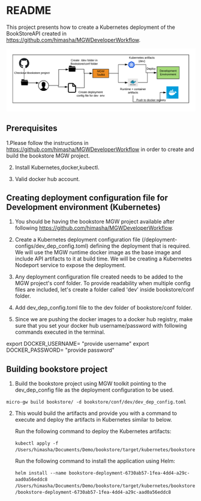 README
==============================================================================
This project presents how to create a Kubernetes deployment of the BookStoreAPI created in https://github.com/himasha/MGWDeveloperWorkflow.

![Alt text](/resources/MGWOpsFlow.png?raw=true "Optional Title")

## Prerequisites

1.Please follow the instructions in https://github.com/himasha/MGWDeveloperWorkflow in order to create and build the bookstore MGW project. 

2. Install Kubernetes,docker,kubectl.

3. Valid docker hub account. 

## Creating deployment configuration file for Development environment (Kubernetes)

1. You should be having the bookstore MGW project available after following https://github.com/himasha/MGWDeveloperWorkflow.

1. Create a Kubernetes deployment configuration file (/deployment-configs/dev_dep_config.toml) defining the deployment that is required. We will use the MGW runtime docker image as the base image and include API artifacts to it at build time. We will be creating a Kubernetes Nodeport service to expose the deployment.  

2. Any deployment configuration file created needs to be added to the MGW project's conf folder. To provide readability when multiple config files are included, let's create a folder called 'dev' inside bookstore/conf folder. 

3. Add dev_dep_config.toml file to the dev folder of bookstore/conf folder.

4. Since we are pushing the docker images to a docker hub registry, make sure that you set your docker hub username/password with following commands executed in the terminal.

export DOCKER_USERNAME= "provide username"
export DOCKER_PASSWORD= "provide password"


## Building bookstore project

1. Build the bookstore project using MGW toolkit pointing to the dev_dep_config file as the deployment configuration to be used.

`micro-gw build bookstore/ -d bookstore/conf/dev/dev_dep_config.toml`

2. This would build the artifacts and provide you with a command to execute and deploy the artifacts in Kubernetes similar to below. 

   Run the following command to deploy the Kubernetes artifacts: 

	`kubectl apply -f /Users/himasha/Documents/Demo/bookstore/target/kubernetes/bookstore`


	Run the following command to install the application using Helm: 

	`helm install --name bookstore-deployment-6730ab57-1fea-4dd4-a29c-aad0a56eddc8 /Users/himasha/Documents/Demo/bookstore/target/kubernetes/bookstore/bookstore-deployment-6730ab57-1fea-4dd4-a29c-aad0a56eddc8`


